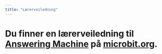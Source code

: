 ```yaml
---
title: "Lærerveiledning"
---
```


# Du finner en lærerveiledning til [Answering Machine](https://www.microbit.co.uk/blocks/lessons/answering-machine/activity) på [microbit.org](https://www.microbit.co.uk/blocks/lessons/answering-machine).
